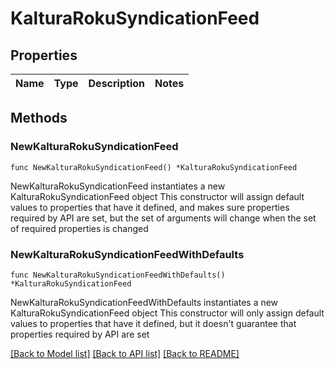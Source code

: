 # KalturaRokuSyndicationFeed

## Properties

Name | Type | Description | Notes
------------ | ------------- | ------------- | -------------

## Methods

### NewKalturaRokuSyndicationFeed

`func NewKalturaRokuSyndicationFeed() *KalturaRokuSyndicationFeed`

NewKalturaRokuSyndicationFeed instantiates a new KalturaRokuSyndicationFeed object
This constructor will assign default values to properties that have it defined,
and makes sure properties required by API are set, but the set of arguments
will change when the set of required properties is changed

### NewKalturaRokuSyndicationFeedWithDefaults

`func NewKalturaRokuSyndicationFeedWithDefaults() *KalturaRokuSyndicationFeed`

NewKalturaRokuSyndicationFeedWithDefaults instantiates a new KalturaRokuSyndicationFeed object
This constructor will only assign default values to properties that have it defined,
but it doesn't guarantee that properties required by API are set


[[Back to Model list]](../README.md#documentation-for-models) [[Back to API list]](../README.md#documentation-for-api-endpoints) [[Back to README]](../README.md)


